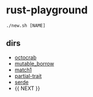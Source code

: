 rust-playground
===

```
./new.sh [NAME]
```

## dirs

- [octocrab](./octocrab)
- [mutable_borrow](./mutable_borrow)
- [match1](./match1)
- [partial-trait](./partial-trait)
- [serde](./serde)
- {{ NEXT }}

